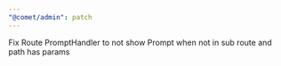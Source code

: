 ```yaml
---
"@comet/admin": patch
---
```


Fix Route PromptHandler to not show Prompt when not in sub route and path has params
